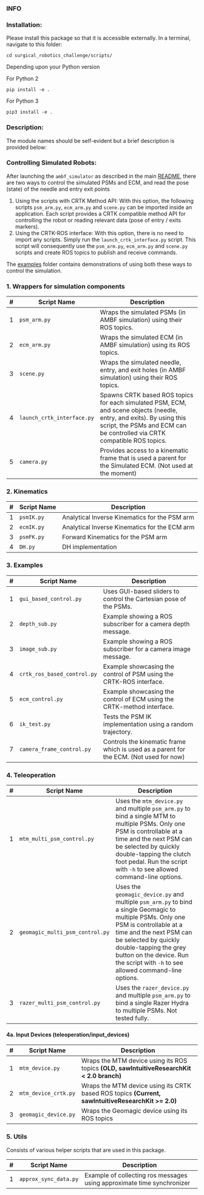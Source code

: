 ### INFO

### Installation:

Please install this package so that it is accessible externally.
In a terminal, navigate to this folder:
```
cd surgical_robotics_challenge/scripts/
```
Depending upon your Python version

For Python 2
```
pip install -e .
```

For Python 3

```
pip3 install -e .
```

### Description:
The module names should be self-evident but a brief description is provided below:

### Controlling Simulated Robots:
After launching the `ambf_simulator` as described in the main [README](../README.md), there are two ways to control the simulated PSMs and ECM, and read the pose (state) of the needle and entry exit points

1. Using the scripts with CRTK Method API:
    With this option, the following scripts `psm_arm.py`, `ecm_arm.py` and `scene.py` can be imported inside an application. Each script provides a CRTK compatible method API for controlling the robot or reading relevant data (pose of entry / exits markers).
2. Using the CRTK-ROS interface:
    With this option, there is no need to import any scripts. Simply run the `launch_crtk_interface.py` script. This script will consequently use the `psm_arm.py`, `ecm_arm.py` and `scene.py` scripts and create ROS topics to publish and receive commands.


  The [examples](./surgical_robotics_challenge/examples) folder contains demonstrations of using both these ways to control the simulation.


### 1. Wrappers for simulation components
| # | Script Name                | Description                                                                                                                                                                                      |
|---|----------------------------|--------------------------------------------------------------------------------------------------------------------------------------------------------------------------------------------------|
| 1 | `psm_arm.py`               | Wraps the simulated PSMs (in AMBF simulation) using their ROS topics.                                                                                                                            |
| 2 | `ecm_arm.py`               | Wraps the simulated ECM (in AMBF simulation) using its ROS topics.                                                                                                                               |
| 3 | `scene.py`                 | Wraps the simulated needle, entry, and exit holes (in AMBF simulation) using their ROS topics.                                                                                                   |
| 4 | `launch_crtk_interface.py` | Spawns CRTK based ROS topics for each simulated PSM, ECM, and scene objects (needle, entry, and exits). By using this script, the PSMs and ECM can be controlled via CRTK compatible ROS topics. |
| 5 | `camera.py`                | Provides access to a kinematic frame that is used a parent for the Simulated ECM. (Not used at the moment)   

### 2. Kinematics
| # | Script Name | Description                                   |
|---|-------------|-----------------------------------------------|
| 1 | `psmIK.py`  | Analytical Inverse Kinematics for the PSM arm |
| 2 | `ecmIK.py`  | Analytical Inverse Kinematics for the ECM arm |
| 3 | `psmFK.py`  | Forward Kinematics for the PSM arm            |
| 4 | `DH.py`     | DH implementation                             |


### 3. Examples
| # | Script Name                 | Description                                                                            |
|---|-----------------------------|----------------------------------------------------------------------------------------|
| 1 | `gui_based_control.py`      | Uses GUI-based sliders to control the Cartesian pose of the PSMs.                      |
| 2 | `depth_sub.py`              | Example showing a ROS subscriber for a camera depth message.                           |
| 3 | `image_sub.py`              | Example showing a ROS subscriber for a camera image message.                           |
| 4 | `crtk_ros_based_control.py` | Example showcasing the control of PSM using the CRTK-ROS interface.                    |
| 5 | `ecm_control.py`            | Example showcasing the control of ECM using the CRTK-method interface.                 |
| 6 | `ik_test.py`                | Tests the PSM IK implementation using a random trajectory.                             |
| 7 | `camera_frame_control.py`   | Controls the kinematic frame which is used as a parent for the ECM. (Not used for now) |

### 4. Teleoperation
| # | Script Name                     | Description                                                                                                                                                                                                                                                                                        |
|---|---------------------------------|----------------------------------------------------------------------------------------------------------------------------------------------------------------------------------------------------------------------------------------------------------------------------------------------------|
| 1 | `mtm_multi_psm_control.py`      | Uses the `mtm_device.py` and multiple `psm_arm.py` to bind a single MTM to multiple PSMs. Only one PSM is controllable at a time and the next PSM can be selected by quickly double-tapping the clutch foot pedal. Run the script with `-h` to see allowed command-line options.                   |
| 2 | `geomagic_multi_psm_control.py` | Uses the `geomagic_device.py` and multiple `psm_arm.py` to bind a single Geomagic to multiple PSMs. Only one PSM is controllable at a time and the next PSM can be selected by quickly double-tapping the grey button on the device. Run the script with `-h` to see allowed command-line options. |
| 3 | `razer_multi_psm_control.py`    | Uses the `razer_device.py` and multiple `psm_arm.py` to bind a single Razer Hydra to multiple PSMs. Not tested fully.        

#### 4a. Input Devices (teleoperation/input_devices)

| # | Script Name          | Description                                                                                        |
|---|----------------------|----------------------------------------------------------------------------------------------------|
| 1 | `mtm_device.py`      | Wraps the MTM device using its ROS topics **(OLD, sawIntuitiveResearchKit < 2.0 branch)**          |
| 2 | `mtm_device_crtk.py` | Wraps the MTM device using its CRTK based ROS topics **(Current, sawIntuitiveResearchKit >= 2.0)** |
| 3 | `geomagic_device.py` | Wraps the Geomagic device using its ROS topics                                                     |

### 5. Utils

Consists of various helper scripts that are used in this package.

| # | Script Name          | Description                                                                                        |
|---|----------------------|----------------------------------------------------------------------------------------------------|
| 1 | `approx_sync_data.py` | Example of collecting ros messages using approximate time synchronizer|

